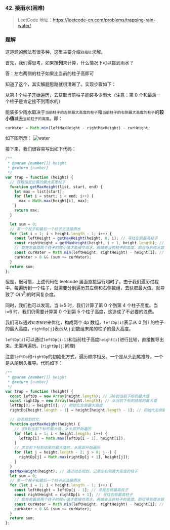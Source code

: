### 42. 接雨水(困难)

> LeetCode 地址：https://leetcode-cn.com/problems/trapping-rain-water/

### 题解

这道题的解法有很多种，这里主要介绍`双指针`求解。

首先，我们得思考，如果按**列**来计算，什么情况下可以接到雨水？

答：左右两侧的柱子如果比当前的柱子高即可

知道了这个，其实解题思路就很清晰了。实现步骤如下：

从第 1 个柱子开始遍历，去获取当前柱子能装多少雨水（注意：第 0 个和最后一个柱子是肯定接不到雨水的）

能装多少雨水取决于`当前柱子的左侧最大高度的柱子`和`当前柱子的右侧最大高度的柱子`的**较小值**减去`当前柱子的高度`。即：

```js
curWater = Math.min(leftMaxHeight - rightMaxHeight) - curHeight;
```

如下图所示：
![water](https://raw.githubusercontent.com/kerwin-ly/Blog/master/assets/imgs/algorithm/two-pointer-water.png)

接下来，我们很容易写出如下代码：

```js
/**
 * @param {number[]} height
 * @return {number}
 */
var trap = function (height) {
  // 获取指定位置的最大高度柱子
  function getMaxHeight(list, start, end) {
    let max = list[start];
    for (let i = start; i < end; i++) {
      max = Math.max(height[i], max);
    }
    return max;
  }

  let sum = 0;
  // 第一个柱子和最后一个柱子无法接雨水
  for (let i = 1; i < height.length - 1; i++) {
    const leftHeight = getMaxHeight(height, 0, i); // 寻找左侧最高柱子
    const rightHeight = getMaxHeight(height, i + 1, height.length); // 寻找右侧最高柱子
    // 取左右最高两个柱子的较小值才能接住雨水，再减去当前柱子的高度，即可得到雨水容量
    const curWater = Math.min(leftHeight, rightHeight) - height[i]; // 当前柱子可容纳的雨水体积
    curWater > 0 && (sum += curWater);
  }
  return sum;
};
```

但是，很可惜，上述代码在 leetcode 里面直接运行超时了。由于我们遍历过程中，每遍历到一个柱子，就需要分别遍历其左侧和右侧数组，去获取最大值。就导致了 O(n<sup>2</sup>)的时间复杂度。

同时，我们也可以发现，当 i=5 时，我们计算了第 0 个到第 4 个柱子高度。当 i=6 时，我们仍需要计算第 0 个到第 5 个柱子高度，这造成了不必要的浪费。

我们可以通过`动态规划`来优化，构成两个 dp 数组，`leftDp[i]`表示从 0 到 i 的柱子的最大高度，`rightDp[j]`表示从 j 到数组末尾的柱子的最大高度。

`leftDp[i]`可以通过`leftDp[i-1]`和当前柱子高度`height[i]`进行比较，直接推导出来。无需再遍历。(`rightDp[j]`同理)

注意`leftDp`和`rightDp`的初始化方式，遍历顺序相反。一个是从头到尾推导，一个是从尾到头推导。代码如下：

```js
/**
 * @param {number[]} height
 * @return {number}
 */
var trap = function (height) {
  const leftDp = new Array(height.length); // 从0到当前下标的最大值
  const rightDp = new Array(height.length); // 从当前下标到结尾的最大值
  leftDp[0] = height[0]; // 初始化左侧最大高度
  rightDp[height.length - 1] = height[height.length - 1]; // 初始化右侧最大高度

  // 动态规划优化
  function getMaxHeight(height) {
    // 求0到当前下标的最大值，从头部开始遍历
    for (let i = 1; i < height.length; i++) {
      leftDp[i] = Math.max(leftDp[i - 1], height[i]);
    }
    // 求当前下标到结尾的最大值时，从尾部开始遍历
    for (let j = height.length - 2; j > 0; j--) {
      rightDp[j] = Math.max(rightDp[j + 1], height[j]);
    }
  }
  getMaxHeight(height); // 通过动态规划，记录左右侧最大高度的柱子
  let sum = 0;
  // 第一个柱子和最后一个柱子无法接雨水
  for (let i = 1; i < height.length - 1; i++) {
    const leftHeight = leftDp[i - 1]; // 寻找左侧最高柱子
    const rightHeight = rightDp[i + 1]; // 寻找右侧最高柱子
    // 取左右最高两个柱子的较小值才能接住雨水，再减去当前柱子的高度，即可得到雨水容量
    const curWater = Math.min(leftHeight, rightHeight) - height[i]; // 当前柱子可容纳的雨水体积
    curWater > 0 && (sum += curWater);
  }
  return sum;
};
```
